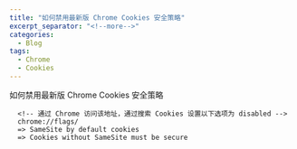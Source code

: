 ```yaml
---
title: "如何禁用最新版 Chrome Cookies 安全策略"
excerpt_separator: "<!--more-->"
categories:
  - Blog
tags:
  - Chrome
  - Cookies
---
```


如何禁用最新版 Chrome Cookies 安全策略

<!--more-->

```
  <!-- 通过 Chrome 访问该地址，通过搜索 Cookies 设置以下选项为 disabled -->
  chrome://flags/
  => SameSite by default cookies
  => Cookies without SameSite must be secure
```
